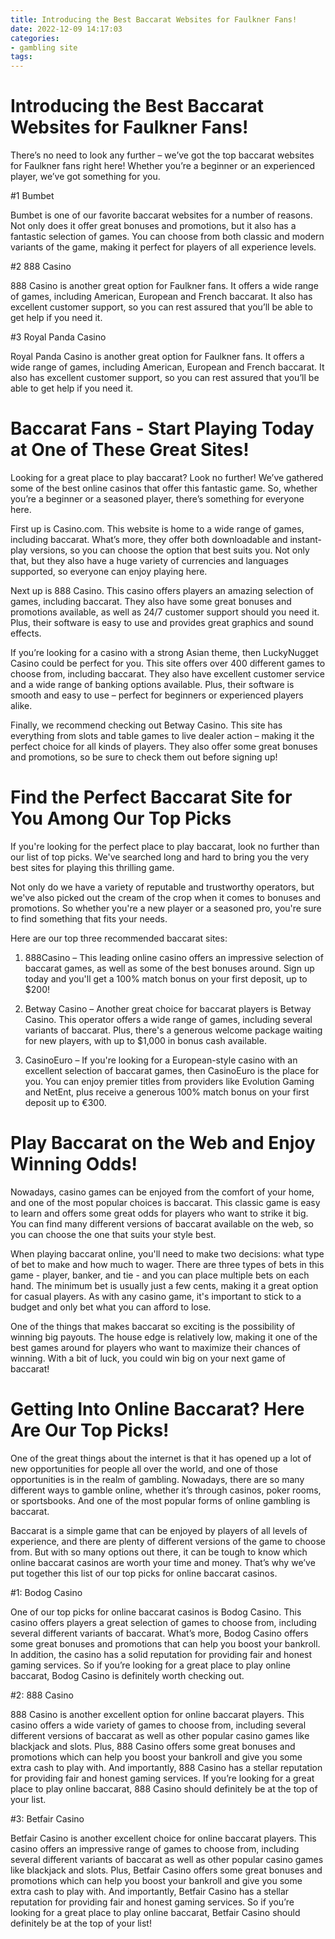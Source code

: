```yaml
---
title: Introducing the Best Baccarat Websites for Faulkner Fans!
date: 2022-12-09 14:17:03
categories:
- gambling site
tags:
---
```



#  Introducing the Best Baccarat Websites for Faulkner Fans!

There’s no need to look any further – we’ve got the top baccarat websites for Faulkner fans right here! Whether you’re a beginner or an experienced player, we’ve got something for you.

#1 Bumbet

Bumbet is one of our favorite baccarat websites for a number of reasons. Not only does it offer great bonuses and promotions, but it also has a fantastic selection of games. You can choose from both classic and modern variants of the game, making it perfect for players of all experience levels.

#2 888 Casino

888 Casino is another great option for Faulkner fans. It offers a wide range of games, including American, European and French baccarat. It also has excellent customer support, so you can rest assured that you’ll be able to get help if you need it.

#3 Royal Panda Casino

Royal Panda Casino is another great option for Faulkner fans. It offers a wide range of games, including American, European and French baccarat. It also has excellent customer support, so you can rest assured that you’ll be able to get help if you need it.

#  Baccarat Fans - Start Playing Today at One of These Great Sites!

Looking for a great place to play baccarat? Look no further! We’ve gathered some of the best online casinos that offer this fantastic game. So, whether you’re a beginner or a seasoned player, there’s something for everyone here.

First up is Casino.com. This website is home to a wide range of games, including baccarat. What’s more, they offer both downloadable and instant-play versions, so you can choose the option that best suits you. Not only that, but they also have a huge variety of currencies and languages supported, so everyone can enjoy playing here.

Next up is 888 Casino. This casino offers players an amazing selection of games, including baccarat. They also have some great bonuses and promotions available, as well as 24/7 customer support should you need it. Plus, their software is easy to use and provides great graphics and sound effects.

If you’re looking for a casino with a strong Asian theme, then LuckyNugget Casino could be perfect for you. This site offers over 400 different games to choose from, including baccarat. They also have excellent customer service and a wide range of banking options available. Plus, their software is smooth and easy to use – perfect for beginners or experienced players alike.

Finally, we recommend checking out Betway Casino. This site has everything from slots and table games to live dealer action – making it the perfect choice for all kinds of players. They also offer some great bonuses and promotions, so be sure to check them out before signing up!

#  Find the Perfect Baccarat Site for You Among Our Top Picks

If you're looking for the perfect place to play baccarat, look no further than our list of top picks. We've searched long and hard to bring you the very best sites for playing this thrilling game.

Not only do we have a variety of reputable and trustworthy operators, but we've also picked out the cream of the crop when it comes to bonuses and promotions. So whether you're a new player or a seasoned pro, you're sure to find something that fits your needs.

Here are our top three recommended baccarat sites:

1) 888Casino – This leading online casino offers an impressive selection of baccarat games, as well as some of the best bonuses around. Sign up today and you'll get a 100% match bonus on your first deposit, up to $200!

2) Betway Casino – Another great choice for baccarat players is Betway Casino. This operator offers a wide range of games, including several variants of baccarat. Plus, there's a generous welcome package waiting for new players, with up to $1,000 in bonus cash available.

3) CasinoEuro – If you're looking for a European-style casino with an excellent selection of baccarat games, then CasinoEuro is the place for you. You can enjoy premier titles from providers like Evolution Gaming and NetEnt, plus receive a generous 100% match bonus on your first deposit up to €300.

#  Play Baccarat on the Web and Enjoy Winning Odds!

Nowadays, casino games can be enjoyed from the comfort of your home, and one of the most popular choices is baccarat. This classic game is easy to learn and offers some great odds for players who want to strike it big. You can find many different versions of baccarat available on the web, so you can choose the one that suits your style best.

When playing baccarat online, you'll need to make two decisions: what type of bet to make and how much to wager. There are three types of bets in this game - player, banker, and tie - and you can place multiple bets on each hand. The minimum bet is usually just a few cents, making it a great option for casual players. As with any casino game, it's important to stick to a budget and only bet what you can afford to lose.

One of the things that makes baccarat so exciting is the possibility of winning big payouts. The house edge is relatively low, making it one of the best games around for players who want to maximize their chances of winning. With a bit of luck, you could win big on your next game of baccarat!

#  Getting Into Online Baccarat? Here Are Our Top Picks!

One of the great things about the internet is that it has opened up a lot of new opportunities for people all over the world, and one of those opportunities is in the realm of gambling. Nowadays, there are so many different ways to gamble online, whether it’s through casinos, poker rooms, or sportsbooks. And one of the most popular forms of online gambling is baccarat.

Baccarat is a simple game that can be enjoyed by players of all levels of experience, and there are plenty of different versions of the game to choose from. But with so many options out there, it can be tough to know which online baccarat casinos are worth your time and money. That’s why we’ve put together this list of our top picks for online baccarat casinos.

#1: Bodog Casino

One of our top picks for online baccarat casinos is Bodog Casino. This casino offers players a great selection of games to choose from, including several different variants of baccarat. What’s more, Bodog Casino offers some great bonuses and promotions that can help you boost your bankroll. In addition, the casino has a solid reputation for providing fair and honest gaming services. So if you’re looking for a great place to play online baccarat, Bodog Casino is definitely worth checking out.

#2: 888 Casino

888 Casino is another excellent option for online baccarat players. This casino offers a wide variety of games to choose from, including several different versions of baccarat as well as other popular casino games like blackjack and slots. Plus, 888 Casino offers some great bonuses and promotions which can help you boost your bankroll and give you some extra cash to play with. And importantly, 888 Casino has a stellar reputation for providing fair and honest gaming services. If you’re looking for a great place to play online baccarat, 888 Casino should definitely be at the top of your list.

#3: Betfair Casino

Betfair Casino is another excellent choice for online baccarat players. This casino offers an impressive range of games to choose from, including several different variants of baccarat as well as other popular casino games like blackjack and slots. Plus, Betfair Casino offers some great bonuses and promotions which can help you boost your bankroll and give you some extra cash to play with. And importantly, Betfair Casino has a stellar reputation for providing fair and honest gaming services. So if you’re looking for a great place to play online baccarat, Betfair Casino should definitely be at the top of your list!
